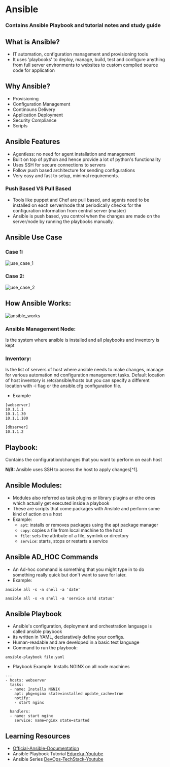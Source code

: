 # Ansible
### Contains Ansible Playbook and tutorial notes and study guide

## What is Ansible?
* IT automation, configuration management and provisioning tools
* It uses 'playbooks' to deploy, manage, build, test and configure anything from full server environments to websites to custom complied source code for application

## Why Ansible?
* Provisioning
* Configuration Management
* Continouns Delivery
* Application Deployment
* Security Compliance
* Scripts

## Ansible Features
- Agentless: no need for agent installation and management
- Built on top of python and hence provide a lot of python's functionality
- Uses SSH for secure connections to servers
- Follow push based architecture for sending configurations
- Very easy and fast to setup, minimal requirements.

### Push Based VS Pull Based
- Tools like puppet and Chef are pull based, and agents need to be installed on each server/node that periodically checks for the configuration information from central server (master)
- Ansible is push based, you control when the changes are made on the server/node by running the playbooks manually.

## Ansible Use Case

### Case 1:

![use_case_1](https://user-images.githubusercontent.com/101114171/215788946-0f54ea7f-3a8f-44e8-9802-c65323222461.png)
 
### Case 2:

![use_case_2](https://user-images.githubusercontent.com/101114171/215789024-5c27f4c8-3580-48ec-80c9-1cf5f42d6cf5.png)

## How Ansible Works:

![ansible_works](https://user-images.githubusercontent.com/101114171/215789104-a01748fa-cd69-4d4b-9b31-3d641c706dd3.jpg)
 
### Ansible Management Node:
   Is the system where ansible is installed and all playbooks and inventory is kept

### Inventory:
   Is the list of servers of host where ansible needs to make changes, manage for various automation nd configuration management tasks.
   Default location of host inventory is /etc/ansible/hosts but you can specify a different location with -i flag or the ansible.cfg configuration file.

   - Example

```
[webserver]
10.1.1.1
10.1.1.30
10.1.1.100

[dbserver]
10.1.1.2
```

## Playbook:
   Contains the configuration/changes that you want to perform on each host

**N/B:** Ansible uses SSH to access the host to apply changes[^1].

## Ansible Modules:
- Modules also referred as task plugins or library plugins ar ethe ones which actually get executed inside a playbook
- These are scripts that come packages with Ansible and perform some kind of action on a host
- Example:
    - `apt`: installs or removes packages using the apt package manager
    - `copy`: copies a file from local machine to the host
    - `file`: sets the attribute of a file, symlink or directory
    - `service`: starts, stops or restarts a service

## Ansible AD_HOC Commands
- An Ad-hoc command is something that you might type in to do something really quick but don't want to save for later.
- Example:
 ```
ansible all -s -n shell -a 'date'
```
 ```
ansible all -s -n shell -a 'service sshd status'
 ```

## Ansible Playbook
- Ansible's configuration, deployment and orchestration language is called ansible playbook
- its written in YAML, declaratively define your configs. 
- Human-readable and are developed in a basic text language
- Command to run the playbook:
```       
ansible-playbook file.yaml
```

- Playbook Example: Installs NGINX on all node machines

```
---
- hosts: webserver
  tasks:
  - name: Installs NGNIX
    apt: pkg=nginx state=installed update_cache=true
    notify:
    - start nginx

  handlers:
  - name: start nginx
    service: name=nginx state=started
```

## Learning Resources

- [Official-Ansible-Documentation](https://docs.ansible.com/)
- Ansible Playbook Tutorial [Edureka-Youtube](https://www.youtube.com/watch?v=dCQpaTTTv98&t=802s)
- Ansible Series [DevOps-TechStack-Youtube](https://www.youtube.com/watch?v=Skr1PHFokac&t=19s)